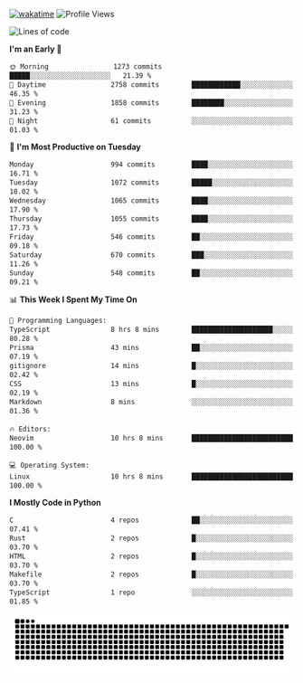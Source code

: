 [![wakatime](https://wakatime.com/badge/user/b920b284-3cde-4cd4-b72e-f7f22d050b16.svg)](https://wakatime.com/@b920b284-3cde-4cd4-b72e-f7f22d050b16)
![Profile Views](http://img.shields.io/badge/Profile%20Views-4586-blue)
<!--START_SECTION:waka-->
![Lines of code](https://img.shields.io/badge/From%20Hello%20World%20I%27ve%20Written-5.2%20million%20lines%20of%20code-blue)

**I'm an Early 🐤** 

```text
🌞 Morning                1273 commits        █████░░░░░░░░░░░░░░░░░░░░   21.39 % 
🌆 Daytime                2758 commits        ████████████░░░░░░░░░░░░░   46.35 % 
🌃 Evening                1858 commits        ████████░░░░░░░░░░░░░░░░░   31.23 % 
🌙 Night                  61 commits          ░░░░░░░░░░░░░░░░░░░░░░░░░   01.03 % 
```
📅 **I'm Most Productive on Tuesday** 

```text
Monday                   994 commits         ████░░░░░░░░░░░░░░░░░░░░░   16.71 % 
Tuesday                  1072 commits        █████░░░░░░░░░░░░░░░░░░░░   18.02 % 
Wednesday                1065 commits        ████░░░░░░░░░░░░░░░░░░░░░   17.90 % 
Thursday                 1055 commits        ████░░░░░░░░░░░░░░░░░░░░░   17.73 % 
Friday                   546 commits         ██░░░░░░░░░░░░░░░░░░░░░░░   09.18 % 
Saturday                 670 commits         ███░░░░░░░░░░░░░░░░░░░░░░   11.26 % 
Sunday                   548 commits         ██░░░░░░░░░░░░░░░░░░░░░░░   09.21 % 
```


📊 **This Week I Spent My Time On** 

```text
💬 Programming Languages: 
TypeScript               8 hrs 8 mins        ████████████████████░░░░░   80.28 % 
Prisma                   43 mins             ██░░░░░░░░░░░░░░░░░░░░░░░   07.19 % 
gitignore                14 mins             █░░░░░░░░░░░░░░░░░░░░░░░░   02.42 % 
CSS                      13 mins             █░░░░░░░░░░░░░░░░░░░░░░░░   02.19 % 
Markdown                 8 mins              ░░░░░░░░░░░░░░░░░░░░░░░░░   01.36 % 

🔥 Editors: 
Neovim                   10 hrs 8 mins       █████████████████████████   100.00 % 

💻 Operating System: 
Linux                    10 hrs 8 mins       █████████████████████████   100.00 % 
```

**I Mostly Code in Python** 

```text
C                        4 repos             ██░░░░░░░░░░░░░░░░░░░░░░░   07.41 % 
Rust                     2 repos             █░░░░░░░░░░░░░░░░░░░░░░░░   03.70 % 
HTML                     2 repos             █░░░░░░░░░░░░░░░░░░░░░░░░   03.70 % 
Makefile                 2 repos             █░░░░░░░░░░░░░░░░░░░░░░░░   03.70 % 
TypeScript               1 repo              ░░░░░░░░░░░░░░░░░░░░░░░░░   01.85 % 
```




<!--END_SECTION:waka-->
![Snake animation](https://raw.githubusercontent.com/timmypidashev/timmypidashev/main/commits.svg)
